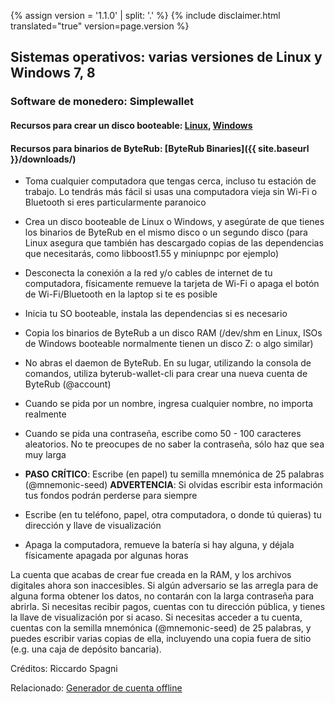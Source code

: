 {% assign version = '1.1.0' | split: '.' %}
{% include disclaimer.html translated="true" version=page.version %}
## Sistemas operativos:  varias versiones de Linux y Windows 7, 8

### Software de monedero:  Simplewallet

#### Recursos para crear un disco booteable:  [Linux](http://www.pendrivelinux.com/),       [Windows](https://www.microsoft.com/en-us/download/windows-usb-dvd-download-tool)

#### Recursos para binarios de ByteRub:  [ByteRub Binaries]({{ site.baseurl }}/downloads/)

- Toma cualquier computadora que tengas cerca, incluso tu estación de trabajo. Lo tendrás más fácil si usas una computadora vieja sin Wi-Fi o Bluetooth si eres particularmente paranoico

- Crea un disco booteable de Linux o Windows, y asegúrate de que tienes los binarios de ByteRub en el mismo disco o un segundo disco (para Linux asegura que también has descargado copias de las dependencias que necesitarás, como libboost1.55 y miniupnpc por ejemplo)

- Desconecta la conexión a la red y/o cables de internet de tu computadora, físicamente remueve la tarjeta de Wi-Fi o apaga el botón de Wi-Fi/Bluetooth en la laptop si te es posible

- Inicia tu SO booteable, instala las dependencias si es necesario

- Copia los binarios de ByteRub a un disco RAM (/dev/shm en Linux, ISOs de Windows booteable normalmente tienen un disco Z: o algo similar)

- No abras el daemon de ByteRub. En su lugar, utilizando la consola de comandos, utiliza byterub-wallet-cli para crear una nueva cuenta de ByteRub (@account)

- Cuando se pida por un nombre, ingresa cualquier nombre, no importa realmente

- Cuando se pida una contraseña, escribe como 50 - 100 caracteres aleatorios. No te preocupes de no saber la contraseña, sólo haz que sea muy larga

- **PASO CRÍTICO**: Escribe (en papel) tu semilla mnemónica de 25 palabras (@mnemonic-seed)
**ADVERTENCIA**: Si olvidas escribir esta información tus fondos podrán perderse para siempre

- Escribe (en tu teléfono, papel, otra computadora, o donde tú quieras) tu dirección y llave de visualización

- Apaga la computadora, remueve la batería si hay alguna, y déjala físicamente apagada por algunas horas

La cuenta que acabas de crear fue creada en la RAM, y los archivos digitales ahora son inaccesibles. Si algún adversario se las arregla para de alguna forma obtener los datos, no contarán con la larga contraseña para abrirla. Si necesitas recibir pagos, cuentas con tu dirección pública, y tienes la llave de visualización por si acaso. Si necesitas acceder a tu cuenta, cuentas con la semilla mnemónica (@mnemonic-seed) de 25 palabras, y puedes escribir varias copias de ella, incluyendo una copia fuera de sitio (e.g. una caja de depósito bancaria).

Créditos: Riccardo Spagni

Relacionado:  [Generador de cuenta offline](http://byterubaddress.org/)
